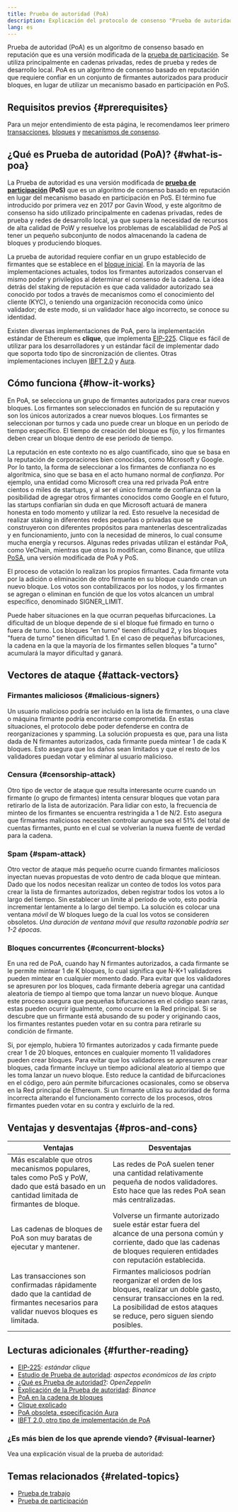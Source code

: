 ```yaml
---
title: Prueba de autoridad (PoA)
description: Explicación del protocolo de consenso "Prueba de autoridad" y su papel en el ecosistema de cadenas de bloques.
lang: es
---
```


Prueba de autoridad (PoA) es un algoritmo de consenso basado en reputación que es una versión modificada de la [prueba de participación](/developers/docs/consensus-mechanisms/pos/). Se utiliza principalmente en cadenas privadas, redes de prueba y redes de desarrollo local. PoA es un algoritmo de consenso basado en reputación que requiere confiar en un conjunto de firmantes autorizados para producir bloques, en lugar de utilizar un mecanismo basado en participación en PoS.

## Requisitos previos {#prerequisites}

Para un mejor entendimiento de esta página, le recomendamos leer primero [transacciones](/developers/docs/transactions/), [bloques](/developers/docs/blocks/) y [mecanismos de consenso](/developers/docs/consensus-mechanisms/).

## ¿Qué es Prueba de autoridad (PoA)? {#what-is-poa}

La Prueba de autoridad es una versión modificada de **[prueba de participación](/developers/docs/consensus-mechanisms/pos/) (PoS)** que es un algoritmo de consenso basado en reputación en lugar del mecanismo basado en participación en PoS. El término fue introducido por primera vez en 2017 por Gavin Wood, y este algoritmo de consenso ha sido utilizado principalmente en cadenas privadas, redes de prueba y redes de desarrollo local, ya que supera la necesidad de recursos de alta calidad de PoW y resuelve los problemas de escalabilidad de PoS al tener un pequeño subconjunto de nodos almacenando la cadena de bloques y produciendo bloques.

La prueba de autoridad requiere confiar en un grupo establecido de firmantes que se establece en el [bloque inicial](/glossary/#genesis-block). En la mayoría de las implementaciones actuales, todos los firmantes autorizados conservan el mismo poder y privilegios al determinar el consenso de la cadena. La idea detrás del staking de reputación es que cada validador autorizado sea conocido por todos a través de mecanismos como el conocimiento del cliente (KYC), o teniendo una organización reconocida como único validador; de este modo, si un validador hace algo incorrecto, se conoce su identidad.

Existen diversas implementaciones de PoA, pero la implementación estándar de Ethereum es **clique**, que implementa [EIP-225](https://eips.ethereum.org/EIPS/eip-225). Clique es fácil de utilizar para los desarrolladores y un estándar fácil de implementar dado que soporta todo tipo de sincronización de clientes. Otras implementaciones incluyen [IBFT 2.0](https://besu.hyperledger.org/stable/private-networks/concepts/poa) y [Aura](https://openethereum.github.io/Chain-specification).

## Cómo funciona {#how-it-works}

En PoA, se selecciona un grupo de firmantes autorizados para crear nuevos bloques. Los firmantes son seleccionados en función de su reputación y son los únicos autorizados a crear nuevos bloques. Los firmantes se seleccionan por turnos y cada uno puede crear un bloque en un período de tiempo específico. El tiempo de creación del bloque es fijo, y los firmantes deben crear un bloque dentro de ese período de tiempo.

La reputación en este contexto no es algo cuantificado, sino que se basa en la reputación de corporaciones bien conocidas, como Microsoft y Google. Por lo tanto, la forma de seleccionar a los firmantes de confianza no es algorítmica, sino que se basa en el acto humano normal de _confianza_. Por ejemplo, una entidad como Microsoft crea una red privada PoA entre cientos o miles de startups, y al ser el único firmante de confianza con la posibilidad de agregar otros firmantes conocidos como Google en el futuro, las startups confiarían sin duda en que Microsoft actuará de manera honesta en todo momento y utilizar la red. Esto resuelve la necesidad de realizar staking in diferentes redes pequeñas o privadas que se construyeron con diferentes propósitos para mantenerlas descentralizadas y en funcionamiento, junto con la necesidad de mineros, lo cual consume mucha energía y recursos. Algunas redes privadas utilizan el estándar PoA, como VeChain, mientras que otras lo modifican, como Binance, que utiliza [PoSA](https://academy.binance.com/en/glossary/proof-of-staked-authority-posa), una versión modificada de PoA y PoS.

El proceso de votación lo realizan los propios firmantes. Cada firmante vota por la adición o eliminación de otro firmante en su bloque cuando crean un nuevo bloque. Los votos son contabilizacos por los nodos, y los firmantes se agregan o eliminan en función de que los votos alcancen un umbral específico, denominado SIGNER_LIMIT.

Puede haber situaciones en la que ocurran pequeñas bifurcaciones. La dificultad de un bloque depende de si el bloque fué firmado en turno o fuera de turno. Los bloques "en turno" tienen dificultad 2, y los bloques "fuera de turno" tienen dificultad 1. En el caso de pequeñas bifurcaciones, la cadena en la que la mayoría de los firmantes sellen bloques "a turno" acumulará la mayor dificultad y ganará.

## Vectores de ataque {#attack-vectors}

### Firmantes maliciosos {#malicious-signers}

Un usuario malicioso podría ser incluido en la lista de firmantes, o una clave o máquina firmante podría encontrarse comprometida. En estas situaciones, el protocolo debe poder defenderse en contra de reorganizaciones y spamming. La solución propuesta es que, para una lista dada de N firmantes autorizados, cada firmante pueda mintear 1 de cada K bloques. Esto asegura que los daños sean limitados y que el resto de los validadores puedan votar y eliminar al usuario malicioso.

### Censura {#censorship-attack}

Otro tipo de vector de ataque que resulta interesante ocurre cuando un firmante (o grupo de firmantes) intenta censurar bloques que votan para retirarlo de la lista de autorización. Para lidiar con esto, la frecuencia de minteo de los firmantes se encuentra restringida a 1 de N/2. Esto asegura que firmantes maliciosos necesiten controlar aunque sea el 51% del total de cuentas firmantes, punto en el cual se volverían la nueva fuente de verdad para la cadena.

### Spam {#spam-attack}

Otro vector de ataque más pequeño ocurre cuando firmantes maliciosos inyectan nuevas propuestas de voto dentro de cada bloque que mintean. Dado que los nodos necesitan realizar un conteo de todos los votos para crear la lista de firmantes autorizados, deben registrar todos los votos a lo largo del tiempo. Sin establecer un límite al período de voto, esto podría incrementar lentamente a lo largo del tiempo. La solución es colocar una ventana _móvil_ de W bloques luego de la cual los votos se consideren obsoletos. _Una duración de ventana móvil que resulta razonable podría ser 1-2 épocas._

### Bloques concurrentes {#concurrent-blocks}

En una red de PoA, cuando hay N firmantes autorizados, a cada firmante se le permite mintear 1 de K bloques, lo cual significa que N-K+1 validadores pueden mintear en cualquier momento dado. Para evitar que los validadores se apresuren por los bloques, cada firmante debería agregar una cantidad aleatoria de tiempo al tiempo que toma lanzar un nuevo bloque. Aunque este proceso asegura que pequeñas bifurcaciones en el código sean raras, estas pueden ocurrir igualmente, como ocurre en la Red principal. Si se descubre que un firmante está abusando de su poder y originando caos, los firmantes restantes pueden votar en su contra para retirarle su condición de firmante.

Si, por ejemplo, hubiera 10 firmantes autorizados y cada firmante puede crear 1 de 20 bloques, entonces en cualquier momento 11 validadores pueden crear bloques. Para evitar que los validadores se apresuren a crear bloques, cada firmante incluye un tiempo adicional aleatorio al tiempo que les toma lanzar un nuevo bloque. Esto reduce la cantidad de bifurcaciones en el código, pero aún permite bifurcaciones ocasionales, como se observa en la Red principal de Ethereum. Si un firmante utiliza su autoridad de forma incorrecta alterando el funcionamento correcto de los procesos, otros firmantes pueden votar en su contra y excluirlo de la red.

## Ventajas y desventajas {#pros-and-cons}

| Ventajas                                                                                                                                                 | Desventajas                                                                                                                                                                                                                          |
| -------------------------------------------------------------------------------------------------------------------------------------------------------- | ------------------------------------------------------------------------------------------------------------------------------------------------------------------------------------------------------------------------------------ |
| Más escalable que otros mecanismos populares, tales como PoS y PoW, dado que está basado en un cantidad limitada de firmantes de bloque. | Las redes de PoA suelen tener una cantidad relativamente pequeña de nodos validadores. Esto hace que las redes PoA sean más centralizadas.                                                           |
| Las cadenas de bloques de PoA son muy baratas de ejecutar y mantener.                                                                    | Volverse un firmante autorizado suele estár estar fuera del alcance de una persona común y corriente, dado que las cadenas de bloques requieren entidades con reputación establecida.                                |
| Las transacciones son confirmadas rápidamente dado que la cantidad de firmantes necesarios para validar nuevos bloques es limitada.      | Firmantes maliciosos podrían reorganizar el orden de los bloques, realizar un doble gasto, censurar transacciones en la red. La posibilidad de estos ataques se reduce, pero siguen siendo posibles. |

## Lecturas adicionales {#further-reading}

- [EIP-225](https://eips.ethereum.org/EIPS/eip-225): _estándar clique_
- [Estudio de Prueba de autoridad](https://github.com/cryptoeconomics-study/website/blob/master/docs/sync/2.4-lecture.md): _aspectos económicos de las cripto_
- [¿Qué es Prueba de autoridad?](https://forum.openzeppelin.com/t/proof-of-authority/3577): _OpenZeppelin_
- [Explicación de la Prueba de autoridad](https://academy.binance.com/en/articles/proof-of-authority-explained): _Binance_
- [PoA en la cadena de bloques](https://medium.com/techskill-brew/proof-of-authority-or-poa-in-blockchain-part-11-blockchain-series-be15b3321cba)
- [Clique explicado](https://medium.com/@Destiner/clique-cross-client-proof-of-authority-algorithm-for-ethereum-8b2a135201d)
- [PoA obsoleta, especificación Aura](https://openethereum.github.io/Chain-specification)
- [IBFT 2.0, otro tipo de implementación de PoA](https://besu.hyperledger.org/stable/private-networks/concepts/poa)

### ¿Es más bien de los que aprende viendo? {#visual-learner}

Vea una explicación visual de la prueba de autoridad:

<YouTube id="Mj10HSEM5_8" />

## Temas relacionados {#related-topics}

- [Prueba de trabajo](/developers/docs/consensus-mechanisms/pow/)
- [Prueba de participación](/developers/docs/consensus-mechanisms/pos/)
